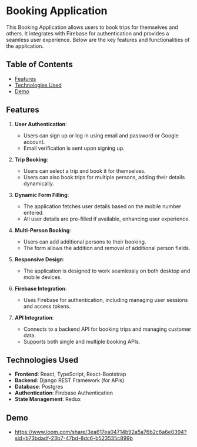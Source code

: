 # Booking Application

This Booking Application allows users to book trips for themselves and others. It integrates with Firebase for authentication and provides a seamless user experience. Below are the key features and functionalities of the application.

## Table of Contents

- [Features](#features)
- [Technologies Used](#technologies-used)
- [Demo](#demo)

## Features

1. **User Authentication**: 
   - Users can sign up or log in using email and password or Google account.
   - Email verification is sent upon signing up.

2. **Trip Booking**:
   - Users can select a trip and book it for themselves.
   - Users can also book trips for multiple persons, adding their details dynamically.

3. **Dynamic Form Filling**:
   - The application fetches user details based on the mobile number entered.
   - All user details are pre-filled if available, enhancing user experience.

4. **Multi-Person Booking**:
   - Users can add additional persons to their booking.
   - The form allows the addition and removal of additional person fields.

5. **Responsive Design**:
   - The application is designed to work seamlessly on both desktop and mobile devices.

6. **Firebase Integration**:
   - Uses Firebase for authentication, including managing user sessions and access tokens.

7. **API Integration**:
   - Connects to a backend API for booking trips and managing customer data.
   - Supports both single and multiple booking APIs.

## Technologies Used

- **Frontend**: React, TypeScript, React-Bootstrap
- **Backend**: Django REST Framework (for APIs)
- **Database**: Postgres
- **Authentication**: Firebase Authentication
- **State Management**: Redux

## Demo
- https://www.loom.com/share/3ea617ea04714b92a5a76b2c6a6e0394?sid=b73bdadf-23b7-47bd-8dc6-b523535c899b